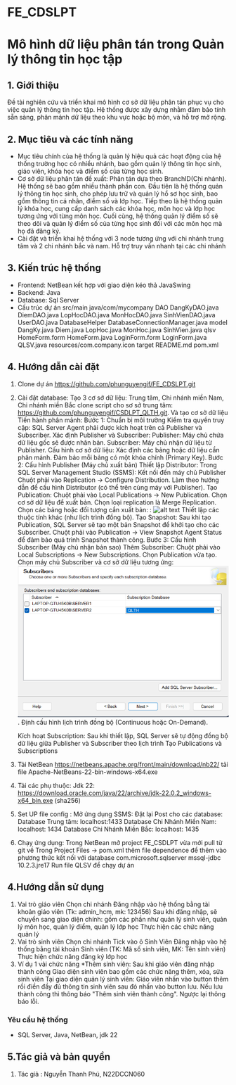 # FE_CDSLPT
# Mô hình dữ liệu phân tán trong Quản lý thông tin học tập

## 1. Giới thiệu
Đề tài nghiên cứu và triển khai mô hình cơ sở dữ liệu phân tán phục vụ cho việc quản lý thông tin học tập. Hệ thống được xây dựng nhằm đảm bảo tính sẵn sàng, phân mảnh dữ liệu theo khu vực hoặc bộ môn, và hỗ trợ mở rộng.

## 2. Mục tiêu và các tính năng
- Mục tiêu chính của hệ thống là quản lý hiệu quả các hoạt động của hệ thống trường học có nhiều nhánh, bao gồm quản lý thông tin học sinh, giáo viên, khóa học và điểm số của từng học sinh. 
- Cơ sở dữ liệu phân tán đề xuất: Phân tán dựa theo BranchID(Chi nhánh). Hệ thống sẽ bao gồm nhiều thành phần con. Đầu tiên là hệ thống quản lý thông tin học sinh, cho phép lưu trữ và quản lý hồ sơ học sinh, bao gồm thông tin cá nhân, điểm số và lớp học. Tiếp theo là hệ thống quản lý khóa học, cung cấp danh sách các khóa học, môn học và lớp học tương ứng với từng môn học. Cuối cùng, hệ thống quản lý điểm số sẽ theo dõi và quản lý điểm số của từng học sinh đối với các môn học mà họ đã đăng ký.
- Cài đặt và triển khai hệ thống với 3 node tương ứng với chi nhánh trung tâm và 2 chi nhánh bắc và nam. Hỗ trợ truy vấn nhanh tại các chi nhánh

## 3. Kiến trúc hệ thống
- Frontend: NetBean kết hợp với giao diện kéo thả JavaSwing
- Backend: Java
- Database: Sql Server
- Cấu trúc dự án 
src/main
  java/com/mycompany
    DAO
      DangKyDAO.java
      DiemDAO.java
      LopHocDAO.java
      MonHocDAO.java
      SinhVienDAO.java
      UserDAO.java
    DatabaseHelper
      DatabaseConnectionManager.java
    model
      DangKy.java
      Diem.java
      LopHoc.java
      MonHoc.java
      SinhVien.java
    qlsv
      HomeForm.form
      HomeForm.java
      LoginForm.form
      LoginForm.java
      QLSV.java
resources/com.company.icon
target
README.md
pom.xml

## 4. Hướng dẫn cài đặt
1. Clone dự án https://github.com/phunguyengif/FE_CDSLPT.git
2. Cài đặt database:
   Tạo 3 cơ sở dữ liệu: Trung tâm, Chi nhánh miền Nam, Chi nhánh miền Bắc
   clone script cho sơ sở trung tâm: https://github.com/phunguyengif/CSDLPT_QLTH.git. Và tạo cơ sở dữ liệu
   Tiến hành phân mảnh:
   Bước 1: Chuẩn bị môi trường
      Kiểm tra quyền truy cập:
       SQL Server Agent phải được kích hoạt trên cả Publisher và Subscriber.
      Xác định Publisher và Subscriber:
       Publisher: Máy chủ chứa dữ liệu gốc sẽ được nhân bản.
       Subscriber: Máy chủ nhận dữ liệu từ Publisher.
      Cấu hình cơ sở dữ liệu:
       Xác định các bảng hoặc dữ liệu cần phân mảnh.
       Đảm bảo mỗi bảng có một khóa chính (Primary Key).
   Bước 2: Cấu hình Publisher (Máy chủ xuất bản)
      Thiết lập Distributor:
       Trong SQL Server Management Studio (SSMS):
       Kết nối đến máy chủ Publisher
       Chuột phải vào Replication → Configure Distribution.
       Làm theo hướng dẫn để cấu hình Distributor (có thể trên cùng máy với Publisher).
      Tạo Publication:
       Chuột phải vào Local Publications → New Publication.
       Chọn cơ sở dữ liệu để xuất bản.
       Chọn loại replication là Merge Replication.
        Chọn các bảng hoặc đối tượng cần xuất bản: : ![alt text](<Images/image.pngScreenshot 2025-05-10 220943.png>)
        Thiết lập các thuộc tính khác (như lịch trình đồng bộ).
      Tạo Snapshot:
       Sau khi tạo Publication, SQL Server sẽ tạo một bản Snapshot để khởi tạo cho các Subscriber.
       Chuột phải vào Publication → View Snapshot Agent Status để đảm bảo quá trình Snapshot thành công.
   Bước 3: Cấu hình Subscriber (Máy chủ nhận bản sao)
      Thêm Subscriber:
       Chuột phải vào Local Subscriptions → New Subscriptions.
       Chọn Publication vừa tạo.
       Chọn máy chủ Subscriber và cơ sở dữ liệu tương ứng: ![alt text](Images/image.png).
       Định cấu hình lịch trình đồng bộ (Continuous hoặc On-Demand).

   Kích hoạt Subscription:
      Sau khi thiết lập, SQL Server sẽ tự động đồng bộ dữ liệu giữa Publisher và Subscriber theo lịch trình
   Tạo Publications và Subscriptions 
3. Tải NetBean https://netbeans.apache.org/front/main/download/nb22/ tải file Apache-NetBeans-22-bin-windows-x64.exe
4. Tải các phụ thuộc:
   Jdk 22: 	https://download.oracle.com/java/22/archive/jdk-22.0.2_windows-x64_bin.exe (sha256)
5. Set UP file config :
Mở ứng dụng SSMS:
Đặt lại Post cho các database:
   Database Trung tâm: localhost:1433
   Database Chi Nhánh Miền Nam: localhost: 1434
   Database Chi Nhánh Miền Bắc: localhost: 1435
6. Chạy ứng dụng:
    Trong NetBean mở project FE_CSDLPT vừa mới pull từ git về
    Trong Project Files -> pom.xml thêm file dependence để thêm vào phương thức kết nối với database
        <dependencies>
        <dependency>
            <groupId>com.microsoft.sqlserver</groupId>
            <artifactId>mssql-jdbc</artifactId>
            <version>10.2.3.jre17</version>
        </dependency>
    </dependencies>
    Run file QLSV để chạy dự án

## 4.Hướng dẫn sử dụng
1. Vai trò giáo viên 
   Chọn chi nhánh
   Đăng nhập vào hệ thống bằng tài khoản giáo viên (Tk: admin_hcm, mk: 123456)
   Sau khi đăng nhập, sẽ chuyển sang giao diện chính: gồm các phần như quản lý sinh viên, quản lý môn học, quản lý điểm, quản lý lớp học
   Thực hiện các chức năng quản lý
2. Vai trò sinh viên
   Chọn chi nhánh 
   Tick vào ô Sinh Viên
   Đăng nhập vào hệ thống bằng tài khoản Sinh viên (TK: Mã số sinh viên, MK: Tên sinh viên)
   Thực hiện chức năng đăng ký lớp học
3. Ví dụ 1 vài chức năng
   *Thêm sinh viên:
      Sau khi giáo viên đăng nhập thành công
      Giao diện sinh viên bao gồm các chức năng thêm, xóa, sửa sinh viên
      Tại giao diện quản lý sinh viên: Giáo viên nhấn vào button thêm rồi điền đầy đủ thông tin sinh viên sau đó nhấn vào button lưu.
      Nếu lưu thành công thì thông báo "Thêm sinh viên thành công". Ngược lại thông báo lỗi.
### Yêu cầu hệ thống
- SQL Server, Java, NetBean, jdk 22
## 5.Tác giả và bản quyền
1. Tác giả : Nguyễn Thanh Phú, N22DCCN060


